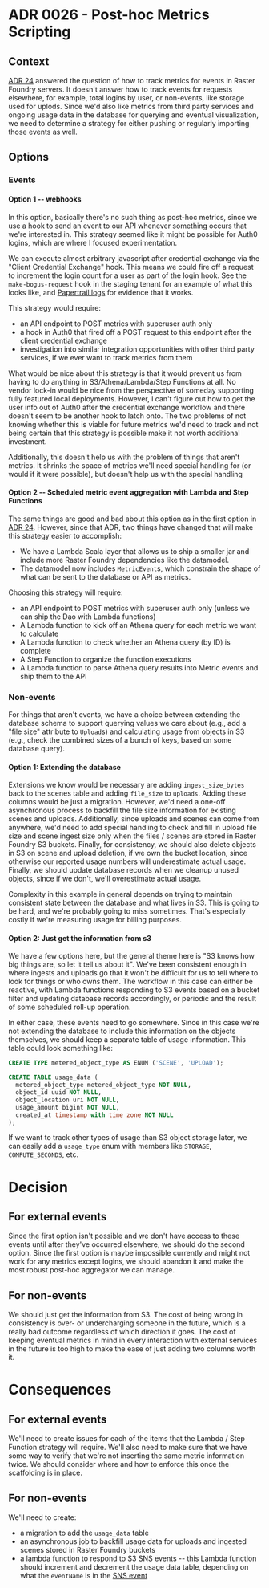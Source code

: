 # ADR 0026 - Post-hoc Metrics Scripting

## Context

[ADR 24](./adr-0024-metrics-scripting.md) answered the question of how to
track metrics for events in Raster Foundry servers. It doesn't answer how to
track events for requests elsewhere, for example, total logins by user, or non-events,
like storage used for uplods. Since
we'd also like metrics from third party services and ongoing usage data in the database
for querying and eventual visualization, we need to determine a strategy for either
pushing or regularly importing those events as well.

## Options

### Events

#### Option 1 -- webhooks

In this option, basically there's no such thing as post-hoc metrics, since
we use a hook to send an event to our API whenever something occurs that we're
interested in. This strategy seemed like it might be possible for Auth0 logins,
which are where I focused experimentation.

We can execute almost arbitrary javascript after credential exchange via the
"Client Credential Exchange" hook.  This means we could fire off a request to
increment the login count for a user as part of the login hook. See the 
`make-bogus-request` hook in the staging tenant for an example of what this looks
like, and [Papertrail logs](https://papertrailapp.com/groups/4082183/events?q=minCloudCover%3D9999)
for evidence that it works.

This strategy would require:

- an API endpoint to POST metrics with superuser auth only
- a hook in Auth0 that fired off a POST request to this endpoint after the
  client credential exchange
- investigation into similar integration opportunities with other third party
  services, if we ever want to track metrics from them

What would be nice about this strategy is that it would prevent us from having to
do anything in S3/Athena/Lambda/Step Functions at all. No vendor lock-in would be
nice from the perspective of someday supporting fully featured local deployments.
However, I can't figure out how to get the user info out of Auth0 after the credential 
exchange workflow and there doesn't seem to be another hook to latch onto. The two problems
of not knowing whether this is viable for future metrics we'd need to track and
not being certain that this strategy is possible make it not worth additional investment.

Additionally, this doesn't help us with the problem of things that aren't metrics. It
shrinks the space of metrics we'll need special handling for (or would if it were
possible), but doesn't help us with the special handling 

#### Option 2 -- Scheduled metric event aggregation with Lambda and Step Functions

The same things are good and bad about this option as in the first option in
[ADR 24](./https://github.com/raster-foundry/raster-foundry/blob/develop/docs/architecture/adr-0024-metrics-scripting.md#options).
However, since that ADR, two things have changed that will make this strategy easier to
accomplish:

- We have a Lambda Scala layer that allows us to ship a smaller jar and include more Raster
Foundry dependencies like the datamodel.
- The datamodel now includes `MetricEvent`s, which constrain the shape of what can be sent
to the database or API as metrics.

Choosing this strategy will require:

- an API endpoint to POST metrics with superuser auth only (unless we can ship the Dao with
  Lambda functions)
- A Lambda function to kick off an Athena query for each metric we want to calculate
- A Lambda function to check whether an Athena query (by ID) is complete
- A Step Function to organize the function executions
- A Lambda function to parse Athena query results into Metric events and ship them to the
  API

### Non-events

For things that aren't events, we have a choice between extending the database schema
to support querying values we care about (e.g., add a "file size" attribute to `Upload`s)
and calculating usage from objects in S3 (e.g., check the combined sizes of a bunch of
keys, based on some database query).

#### Option 1: Extending the database

Extensions we know would be necessary are adding `ingest_size_bytes` back to the scenes
table and adding `file_size` to `uploads`.  Adding these columns would be just a migration.
However, we'd need a one-off asynchronous process to backfill the file size information for
existing scenes and uploads. Additionally, since uploads and scenes can come from anywhere,
we'd need to add special handling to check and fill in upload file size and scene ingest size
only when the files / scenes are stored in Raster Foundry S3 buckets. Finally, for
consistency, we should also delete objects in S3 on scene and upload deletion, if we own the
bucket location, since otherwise our reported usage numbers will underestimate actual usage.
Finally, we should  update database records when we cleanup unused objects, since if we don't,
we'll overestimate actual usage.

Complexity in this example in general depends on trying to maintain consistent state between
the database and what lives in S3. This is going to be hard, and we're probably going to miss
sometimes. That's especially costly if we're measuring usage for billing purposes.

#### Option 2: Just get the information from s3

We have a few options here, but the general theme here is "S3 knows how big things are, so
let it tell us about it". We've been consistent enough in where ingests and uploads go that
it won't be difficult for us to tell where to look for things or who owns them. The workflow
in this case can either be reactive, with Lambda functions responding to S3 events based on
a bucket filter and updating database records accordingly, or periodic and the result of some scheduled roll-up operation.

In either case, these events need to go somewhere. Since in this case we're not extending the
database to include this information on the objects themselves, we should keep a separate table
of usage information. This table could look something like:

```sql
CREATE TYPE metered_object_type AS ENUM ('SCENE', 'UPLOAD');

CREATE TABLE usage_data (
  metered_object_type metered_object_type NOT NULL,
  object_id uuid NOT NULL,
  object_location uri NOT NULL,
  usage_amount bigint NOT NULL,
  created_at timestamp with time zone NOT NULL
);
```

If we want to track other types of usage than S3 object storage later, we can easily add
a `usage_type` enum with members like `STORAGE`, `COMPUTE_SECONDS`, etc.

# Decision

## For external events

Since the first option isn't possible and we don't have access to these events
until after they've occurred elsewhere, we should do the second option. Since the first option is maybe impossible currently and might not work for any metrics except logins, we should abandon it and make the most robust post-hoc aggregator we can manage.

## For non-events

We should just get the information from S3. The cost of being wrong in consistency is
over- or undercharging someone in the future, which is a really bad outcome regardless of which
direction it goes. The cost of keeping eventual metrics in mind in every interaction with external
services in the future is too high to make the ease of just adding two columns worth it.

# Consequences

## For external events

We'll need to create issues for each of the items that the Lambda / Step Function strategy will require.
We'll also need to make sure that we have some way to verify that we're not inserting the same metric
information twice. We should consider where and how to enforce this once the scaffolding is in place.

## For non-events

We'll need to create:

- a migration to add the `usage_data` table
- an asynchronous job to backfill usage data for uploads and ingested scenes stored in Raster
  Foundry buckets
- a lambda function to respond to S3 SNS events -- this Lambda function should increment
  and decrement the usage data table, depending on what the `eventName` is in the
  [SNS event](https://docs.aws.amazon.com/AmazonS3/latest/dev/notification-content-structure.html)
